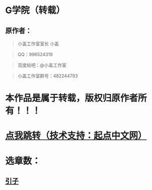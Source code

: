 # G学院（转载）

## 原作者：
>小盖工作室室长 小盖

>QQ：996524319

>百度帖吧：@小盖工作室

>小盖工作室群号：482244793

# 本作品是属于转载，版权归原作者所有！！！

# [点我跳转（技术支持：起点中文网）](https://book.qidian.com/info/1010528882)

# 选章数：

## [引子](https://a2791595978.github.io/G/引子)

